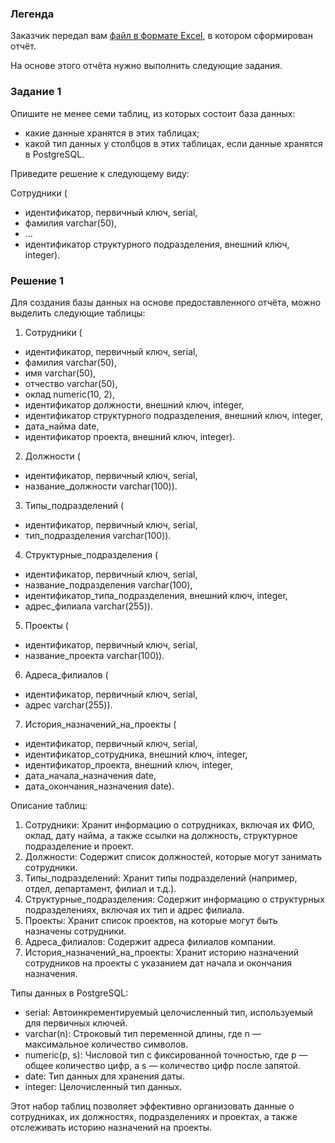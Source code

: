 ### Легенда

Заказчик передал вам [файл в формате Excel](https://github.com/netology-code/sdb-homeworks/blob/main/resources/hw-12-1.xlsx), в котором сформирован отчёт. 

На основе этого отчёта нужно выполнить следующие задания.

### Задание 1

Опишите не менее семи таблиц, из которых состоит база данных:

- какие данные хранятся в этих таблицах;
- какой тип данных у столбцов в этих таблицах, если данные хранятся в PostgreSQL.

Приведите решение к следующему виду:

Сотрудники (

- идентификатор, первичный ключ, serial,
- фамилия varchar(50),
- ...
- идентификатор структурного подразделения, внешний ключ, integer).

### Решение 1

Для создания базы данных на основе предоставленного отчёта, можно выделить следующие таблицы:

1. Сотрудники (

- идентификатор, первичный ключ, serial,
- фамилия varchar(50),
- имя varchar(50),
- отчество varchar(50),
- оклад numeric(10, 2),
- идентификатор должности, внешний ключ, integer,
- идентификатор структурного подразделения, внешний ключ, integer,
- дата_найма date,
- идентификатор проекта, внешний ключ, integer).

2. Должности (

- идентификатор, первичный ключ, serial,
- название_должности varchar(100)).

3. Типы_подразделений (

- идентификатор, первичный ключ, serial,
- тип_подразделения varchar(100)).

4. Структурные_подразделения (

- идентификатор, первичный ключ, serial,
- название_подразделения varchar(100),
- идентификатор_типа_подразделения, внешний ключ, integer,
- адрес_филиала varchar(255)).

5. Проекты (

- идентификатор, первичный ключ, serial,
- название_проекта varchar(100)).

6. Адреса_филиалов (

- идентификатор, первичный ключ, serial,
- адрес varchar(255)).

7. История_назначений_на_проекты (

- идентификатор, первичный ключ, serial,
- идентификатор_сотрудника, внешний ключ, integer,
- идентификатор_проекта, внешний ключ, integer,
- дата_начала_назначения date,
- дата_окончания_назначения date).

Описание таблиц:

1. Сотрудники: Хранит информацию о сотрудниках, включая их ФИО, оклад, дату найма, а также ссылки на должность, структурное подразделение и проект.
2. Должности: Содержит список должностей, которые могут занимать сотрудники.
3. Типы_подразделений: Хранит типы подразделений (например, отдел, департамент, филиал и т.д.).
4. Структурные_подразделения: Содержит информацию о структурных подразделениях, включая их тип и адрес филиала.
5. Проекты: Хранит список проектов, на которые могут быть назначены сотрудники.
6. Адреса_филиалов: Содержит адреса филиалов компании.
7. История_назначений_на_проекты: Хранит историю назначений сотрудников на проекты с указанием дат начала и окончания назначения.

Типы данных в PostgreSQL:

- serial: Автоинкрементируемый целочисленный тип, используемый для первичных ключей.
- varchar(n): Строковый тип переменной длины, где n — максимальное количество символов.
- numeric(p, s): Числовой тип с фиксированной точностью, где p — общее количество цифр, а s — количество цифр после запятой.
- date: Тип данных для хранения даты.
- integer: Целочисленный тип данных.

Этот набор таблиц позволяет эффективно организовать данные о сотрудниках, их должностях, подразделениях и проектах, а также отслеживать историю назначений на проекты.
